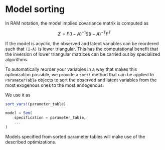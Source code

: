 # Model sorting

In RAM notation, the model implied covariance matrix is computed as

```math
\Sigma = F(I-A)^{-1}S(I-A)^{-T}F^T
```

If the model is acyclic, the observed and latent variables can be reordered such that ``(I-A)`` is lower triangular. This has the computational benefit that the inversion of lower triangular matrices can be carried out by specialized algorithms.

To automatically reorder your variables in a way that makes this optimization possible, we provide a `sort!` method that can be applied to `ParameterTable` objects to sort the observed and latent variables from the most exogenous ones to the most endogenous.

We use it as

```julia
sort_vars!(parameter_table)

model = Sem(
    specification = parameter_table,
    ...
)
```

Models specified from sorted parameter tables will make use of the described optimizations.